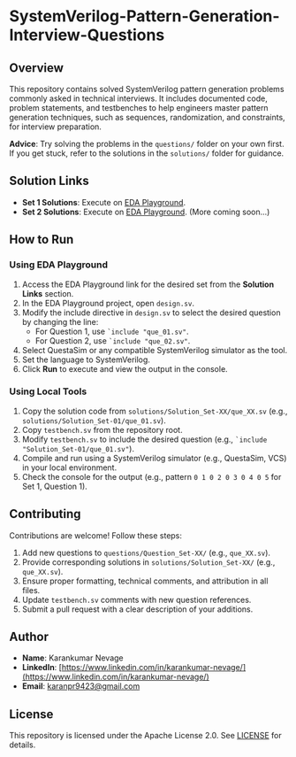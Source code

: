 # SystemVerilog-Pattern-Generation-Interview-Questions

## Overview
This repository contains solved SystemVerilog pattern generation problems commonly asked in technical interviews. It includes documented code, problem statements, and testbenches to help engineers master pattern generation techniques, such as sequences, randomization, and constraints, for interview preparation.

**Advice**: Try solving the problems in the `questions/` folder on your own first. If you get stuck, refer to the solutions in the `solutions/` folder for guidance.

## Solution Links
- **Set 1 Solutions**: Execute on [EDA Playground](https://www.edaplayground.com/x/gGpC).
- **Set 2 Solutions**: Execute on [EDA Playground](https://www.edaplayground.com/x/gGphfg).
  (More coming soon...)

## How to Run

### Using EDA Playground
1. Access the EDA Playground link for the desired set from the **Solution Links** section.
2. In the EDA Playground project, open `design.sv`.
3. Modify the include directive in `design.sv` to select the desired question by changing the line:
   - For Question 1, use `` `include "que_01.sv" ``.
   - For Question 2, use `` `include "que_02.sv" ``.
4. Select QuestaSim or any compatible SystemVerilog simulator as the tool.
5. Set the language to SystemVerilog.
6. Click **Run** to execute and view the output in the console.

### Using Local Tools
1. Copy the solution code from `solutions/Solution_Set-XX/que_XX.sv` (e.g., `solutions/Solution_Set-01/que_01.sv`).
2. Copy `testbench.sv` from the repository root.
3. Modify `testbench.sv` to include the desired question (e.g., `` `include "Solution_Set-01/que_01.sv" ``).
4. Compile and run using a SystemVerilog simulator (e.g., QuestaSim, VCS) in your local environment.
5. Check the console for the output (e.g., pattern `0 1 0 2 0 3 0 4 0 5` for Set 1, Question 1).

## Contributing
Contributions are welcome! Follow these steps:
1. Add new questions to `questions/Question_Set-XX/` (e.g., `que_XX.sv`).
2. Provide corresponding solutions in `solutions/Solution_Set-XX/` (e.g., `que_XX.sv`).
3. Ensure proper formatting, technical comments, and attribution in all files.
4. Update `testbench.sv` comments with new question references.
5. Submit a pull request with a clear description of your additions.

## Author
- **Name**: Karankumar Nevage
- **LinkedIn**: [https://www.linkedin.com/in/karankumar-nevage/](https://www.linkedin.com/in/karankumar-nevage/)
- **Email**: karanpr9423@gmail.com

## License
This repository is licensed under the Apache License 2.0. See [LICENSE](LICENSE) for details.

